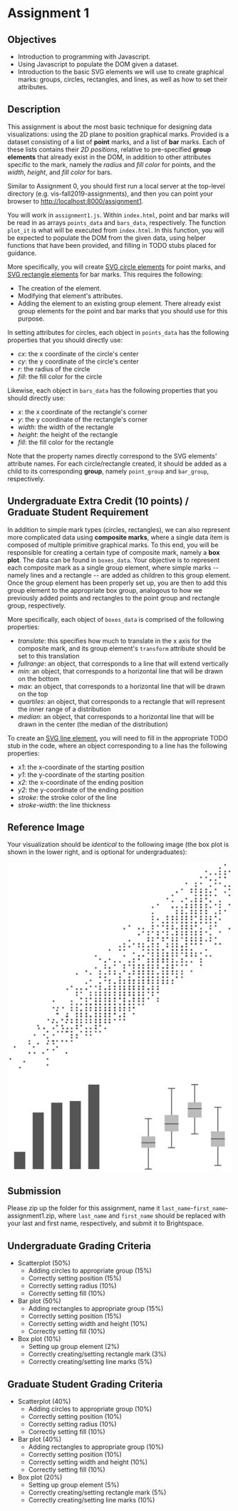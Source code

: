 # Assignment 1

## Objectives

* Introduction to programming with Javascript.
* Using Javascript to populate the DOM given a dataset.
* Introduction to the basic SVG elements we will use to create graphical marks: groups, circles, rectangles, and lines, as well as how to set their attributes.

## Description

This assignment is about the most basic technique for designing data visualizations: using the 2D plane to position graphical marks. Provided is a dataset consisting of a list of **point** marks, and a list of **bar** marks. Each of these lists contains their _2D positions_, relative to pre-specified **group elements** that already exist in the DOM, in addition to other attributes specific to the mark, namely the _radius_ and _fill color_ for points, and the _width_, _height_, and _fill color_ for bars.

Similar to Assignment 0, you should first run a local server at the top-level directory (e.g. vis-fall2019-assignments), and then you can point your browser to [http://localhost:8000/assignment1](http://localhost:8000/assignment1).

You will work in `assignment1.js`. Within `index.html`, point and bar marks will be read in as arrays `points_data` and `bars_data`, respectively. The function `plot_it` is what will be executed from `index.html`. In this function, you will be expected to populate the DOM from the given data, using helper functions that have been provided, and filling in TODO stubs placed for guidance.

More specifically, you will create [SVG circle elements](https://www.w3schools.com/graphics/svg_circle.asp) for point marks, and [SVG rectangle elements](https://www.w3schools.com/graphics/svg_rect.asp) for bar marks. This requires the following:
* The creation of the element.
* Modifying that element's attributes.
* Adding the element to an existing group element. There already exist group elements for the point and bar marks that you should use for this purpose.

In setting attributes for circles, each object in `points_data` has the following properties that you should directly use:
* _cx_: the x coordinate of the circle's center
* _cy_: the y coordinate of the circle's center
* _r_: the radius of the circle
* _fill_: the fill color for the circle

Likewise, each object in `bars_data` has the following properties that you should directly use:
* _x_: the x coordinate of the rectangle's corner
* _y_: the y coordinate of the rectangle's corner
* _width_: the width of the rectangle
* _height_: the height of the rectangle
* _fill_: the fill color for the rectangle

Note that the property names directly correspond to the SVG elements' attribute names. For each circle/rectangle created, it should be added as a child to its corresponding **group**, namely `point_group` and `bar_group`, respectively.

## Undergraduate Extra Credit (10 points) / Graduate Student Requirement

In addition to simple mark types (circles, rectangles), we can also represent more complicated data using **composite marks**, where a single data item is composed of multiple primitive graphical marks. To this end, you will be responsible for creating a certain type of composite mark, namely a **box plot**. The data can be found in `boxes_data`. Your objective is to represent each composite mark as a single group element, where simple marks -- namely lines and a rectangle -- are added as children to this group element. Once the group element has been properly set up, you are then to add this group element to the appropriate box group, analogous to how we previously added points and rectangles to the point group and rectangle group, respectively.

More specifically, each object of `boxes_data` is comprised of the following properties:
* _translate_: this specifies how much to translate in the x axis for the composite mark, and its group element's `transform` attribute should be set to this translation
* _fullrange_: an object, that corresponds to a line that will extend vertically
* _min_: an object, that corresponds to a horizontal line that will be drawn on the bottom
* _max_: an object, that corresponds to a horizontal line that will be drawn on the top
* _quartiles_: an object, that corresponds to a rectangle that will represent the inner range of a distribution
* _median_: an object, that corresponds to a horizontal line that will be drawn in the center (the median of the distribution)

To create an [SVG line element](https://www.w3schools.com/graphics/svg_line.asp), you will need to fill in the appropriate TODO stub in the code, where an object corresponding to a line has the following properties:
* _x1_: the x-coordinate of the starting position
* _y1_: the y-coordinate of the starting position
* _x2_: the x-coordinate of the ending position
* _y2_: the y-coordinate of the ending position
* _stroke_: the stroke color of the line
* _stroke-width_: the line thickness

## Reference Image

Your visualization should be _identical_ to the following image (the box plot is shown in the lower right, and is optional for undergraduates):

![alt text](https://github.com/matthewberger/vis-fall2019-assignments/blob/master/assignment1/reference.png "Target Visualization")

## Submission

Please zip up the folder for this assignment, name it `last_name`-`first_name`-assignment1.zip, where `last_name` and `first_name` should be replaced with your last and first name, respectively, and submit it to Brightspace.

## Undergraduate Grading Criteria

* Scatterplot (50%)
	* Adding circles to appropriate group (15%)
	* Correctly setting position (15%)
	* Correctly setting radius (10%)
	* Correctly setting fill (10%)
* Bar plot (50%)
	* Adding rectangles to appropriate group (15%)
	* Correctly setting position (15%)
	* Correctly setting width and height (10%)
	* Correctly setting fill (10%)
* Box plot (10%)
	* Setting up group element (2%)
	* Correctly creating/setting rectangle mark (3%)
	* Correctly creating/setting line marks (5%)

## Graduate Student Grading Criteria

* Scatterplot (40%)
	* Adding circles to appropriate group (10%)
	* Correctly setting position (10%)
	* Correctly setting radius (10%)
	* Correctly setting fill (10%)
* Bar plot (40%)
	* Adding rectangles to appropriate group (10%)
	* Correctly setting position (10%)
	* Correctly setting width and height (10%)
	* Correctly setting fill (10%)
* Box plot (20%)
	* Setting up group element (5%)
	* Correctly creating/setting rectangle mark (5%)
	* Correctly creating/setting line marks (10%)
